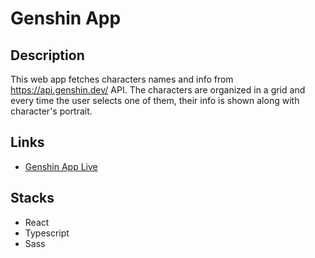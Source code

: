 # Genshin App
## Description
This web app fetches characters names and info from https://api.genshin.dev/ API. The characters are organized in a grid and every time the user selects one of them, their info is shown along with character's portrait.

## Links
- [Genshin App Live](https://beareis.github.io/genshin-app/)

## Stacks
- React
- Typescript
- Sass